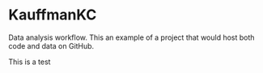 # KauffmanKC
Data analysis workflow. This an example of a project that would host both code and data on GitHub.

This is a test
